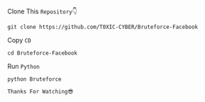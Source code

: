 Clone This `Repository`👇
```
git clone https://github.com/T0XIC-CYBER/Bruteforce-Facebook
```
Copy `CD`
```
cd Bruteforce-Facebook
```
Run `Python`
```
python Bruteforce
```

``Thanks For Watching😎``
